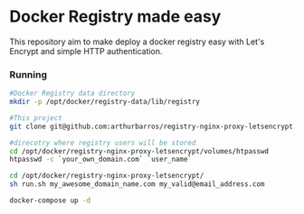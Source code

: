 # Docker Registry made easy

This repository aim to make deploy a docker registry easy with Let's Encrypt and simple HTTP authentication.

### Running

```bash
#Docker Registry data directory
mkdir -p /opt/docker/registry-data/lib/registry

#This project
git clone git@github.com:arthurbarros/registry-nginx-proxy-letsencrypt.git /opt/docker/registry-nginx-proxy-letsencrypt/

#direcotry where registry users will be stored
cd /opt/docker/registry-nginx-proxy-letsencrypt/volumes/htpasswd
htpasswd -c `your_own_domain.com` `user_name`

cd /opt/docker/registry-nginx-proxy-letsencrypt/
sh run.sh my_awesome_domain_name.com my_valid@email_address.com

docker-compose up -d
```



